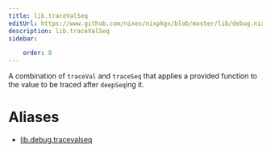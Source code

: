 ```yaml
---
title: lib.traceValSeq
editUrl: https://www.github.com/nixos/nixpkgs/blob/master/lib/debug.nix#L171C5
description: lib.traceValSeq
sidebar:

    order: 8
---
```


A combination of `traceVal` and `traceSeq` that applies a
provided function to the value to be traced after `deepSeq`ing
it.


# Aliases

- [lib.debug.tracevalseq](/nix-doc-comments/reference/lib/debug/lib-debug-tracevalseq)


